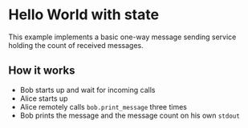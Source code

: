 # Hello World with state

This example implements a basic one-way message sending 
service holding the count of received messages.

## How it works

- Bob starts up and wait for incoming calls
- Alice starts up
- Alice remotely calls `bob.print_message` three times
- Bob prints the message and the message count on his own `stdout`